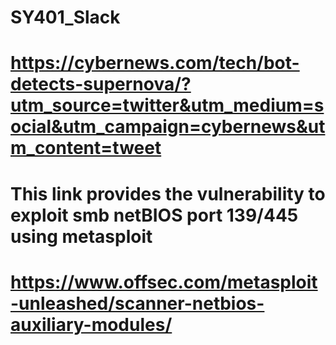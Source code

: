 # SY401_Slack

# https://cybernews.com/tech/bot-detects-supernova/?utm_source=twitter&utm_medium=social&utm_campaign=cybernews&utm_content=tweet

# This link provides the vulnerability to exploit smb netBIOS port 139/445 using metasploit
# https://www.offsec.com/metasploit-unleashed/scanner-netbios-auxiliary-modules/
